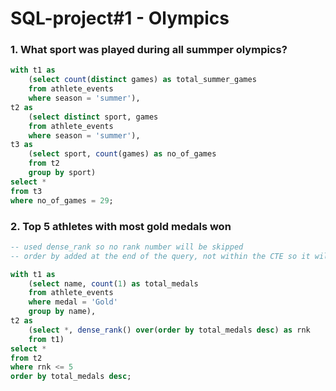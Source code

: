 # SQL-project#1 - Olympics

### 1. What sport was played during all summper olympics?
````sql
with t1 as
	(select count(distinct games) as total_summer_games
	from athlete_events
	where season = 'summer'),
t2 as
	(select distinct sport, games
	from athlete_events
	where season = 'summer'),
t3 as
	(select sport, count(games) as no_of_games
	from t2
	group by sport)
select *
from t3
where no_of_games = 29;
````
### 2. Top 5 athletes with most gold medals won
````sql
-- used dense_rank so no rank number will be skipped
-- order by added at the end of the query, not within the CTE so it will run in SSMS

with t1 as
	(select name, count(1) as total_medals
	from athlete_events
	where medal = 'Gold'
	group by name),
t2 as
	(select *, dense_rank() over(order by total_medals desc) as rnk
	from t1)
select *
from t2
where rnk <= 5
order by total_medals desc;
````
